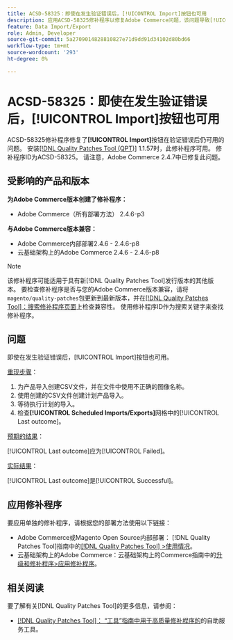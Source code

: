 ```yaml
---
title: ACSD-58325：即使在发生验证错误后，[!UICONTROL Import]按钮也可用
description: 应用ACSD-58325修补程序以修复Adobe Commerce问题，该问题导致[!UICONTROL Import]按钮在验证错误后仍可用。
feature: Data Import/Export
role: Admin, Developer
source-git-commit: 5a2709014828810827e71d9dd91d34102d80bd66
workflow-type: tm+mt
source-wordcount: '293'
ht-degree: 0%

---
```



# ACSD-58325：即使在发生验证错误后，[!UICONTROL Import]按钮也可用

ACSD-58325修补程序修复了&#x200B;**[!UICONTROL Import]**&#x200B;按钮在验证错误后仍可用的问题。 安装[[!DNL Quality Patches Tool (QPT)]](/help/tools/quality-patches-tool/quality-patches-tool-to-self-serve-quality-patches.md) 1.1.57时，此修补程序可用。 修补程序ID为ACSD-58325。 请注意，Adobe Commerce 2.4.7中已修复此问题。

## 受影响的产品和版本

**为Adobe Commerce版本创建了修补程序：**
* Adobe Commerce（所有部署方法） 2.4.6-p3

**与Adobe Commerce版本兼容：**
* Adobe Commerce内部部署2.4.6 - 2.4.6-p8
* 云基础架构上的Adobe Commerce 2.4.6 - 2.4.6-p8

>[!NOTE]
>
>该修补程序可能适用于具有新[!DNL Quality Patches Tool]发行版本的其他版本。 要检查修补程序是否与您的Adobe Commerce版本兼容，请将`magento/quality-patches`包更新到最新版本，并在[[!DNL Quality Patches Tool]：搜索修补程序页面](https://experienceleague.adobe.com/tools/commerce-quality-patches/index.html)上检查兼容性。 使用修补程序ID作为搜索关键字来查找修补程序。

## 问题

即使在发生验证错误后，[!UICONTROL Import]按钮也可用。

<u>重现步骤</u>：

1. 为产品导入创建CSV文件，并在文件中使用不正确的图像名称。
1. 使用创建的CSV文件创建计划产品导入。
1. 等待执行计划的导入。
1. 检查&#x200B;**[!UICONTROL Scheduled Imports/Exports]**&#x200B;网格中的[!UICONTROL Last outcome]。

<u>预期的结果</u>：

[!UICONTROL Last outcome]应为[!UICONTROL Failed]。

<u>实际结果</u>：

[!UICONTROL Last outcome]是[!UICONTROL Successful]。

## 应用修补程序

要应用单独的修补程序，请根据您的部署方法使用以下链接：

* Adobe Commerce或Magento Open Source内部部署： [!DNL Quality Patches Tool]指南中的[[!DNL Quality Patches Tool] >使用情况](/help/tools/quality-patches-tool/usage.md)。
* 云基础架构上的Adobe Commerce：云基础架构上的Commerce指南中的[升级和修补程序>应用修补程序](https://experienceleague.adobe.com/docs/commerce-cloud-service/user-guide/develop/upgrade/apply-patches.html)。


## 相关阅读

要了解有关[!DNL Quality Patches Tool]的更多信息，请参阅：

* [[!DNL Quality Patches Tool]： “工具”指南中用于高质量修补程序的](/help/tools/quality-patches-tool/quality-patches-tool-to-self-serve-quality-patches.md)的自助服务工具。

